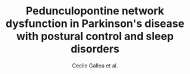 ---
cat: gaia
subcat: ginkgo
bestof: false
author: Cecile Gallea et al.
title: Pedunculopontine network dysfunction in Parkinson's disease with postural control and sleep disorders
journal: Movement Disorders - Official Journal of the Movement Disorder Society
year: 2017
type: article
doi: 10.1002/mds.26923
---